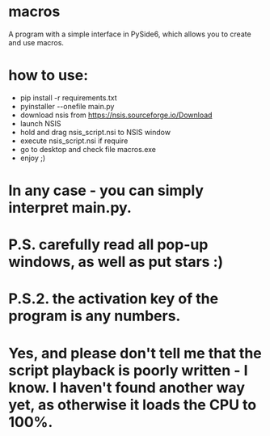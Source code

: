 # macros
A program with a simple interface in PySide6, which allows you to create and use macros.


# how to use:

- pip install -r requirements.txt
- pyinstaller --onefile main.py
- download nsis from https://nsis.sourceforge.io/Download
- launch NSIS
- hold and drag nsis_script.nsi to NSIS window
- execute nsis_script.nsi if require
- go to desktop and check file macros.exe
- enjoy ;)

# In any case - you can simply interpret main.py.

# P.S. carefully read all pop-up windows, as well as put stars :)
# P.S.2. the activation key of the program is any numbers.

# Yes, and please don't tell me that the script playback is poorly written - I know. I haven't found another way yet, as otherwise it loads the CPU to 100%.